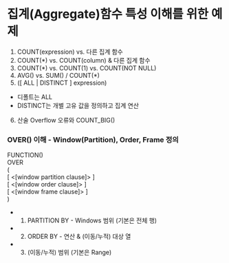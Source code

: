 # 집계(Aggregate)함수 특성 이해를 위한 예제
1. COUNT(expression) vs. 다른 집계 함수
2. COUNT(*) vs. COUNT(column) & 다른 집계 함수
3. COUNT(*) vs. COUNT(1) vs. COUNT(NOT NULL)
4. AVG() vs. SUM() / COUNT(*)
5. ([ ALL | DISTINCT ] expression)
  - 디폴트는 ALL
  - DISTINCT는 개별 고유 값을 정의하고 집계 연산
6. 산술 Overflow 오류와 COUNT_BIG() 


### OVER() 이해 - Window(Partition), Order, Frame 정의
FUNCTION()   
OVER   
(   
  [ <[window partition clause]> ]   
  [ <[window order clause]> ]   
  [ <[window frame clause]> ]   
)   
  - 1) PARTITION BY - Windows 범위 (기본은 전체 행)
  - 2) ORDER BY - 연산 & (이동/누적) 대상 열
  - 3) (이동/누적) 범위 (기본은 Range) 
